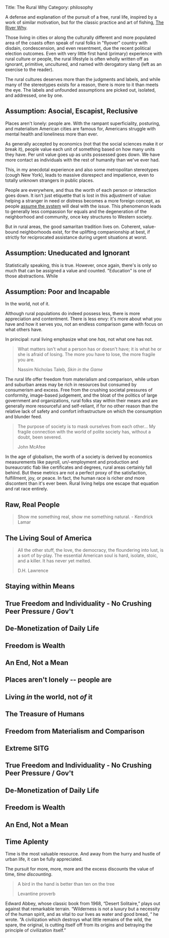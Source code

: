 Title: The Rural Why
Category: philosophy

A defense and explanation of the pursuit of a free, rural life, inspired by a work of similar motivation, but for the classic practice and art of fishing, [The River Why](https://en.wikipedia.org/wiki/The_River_Why). 

Those living in cities or along the culturally different and more populated area of the coasts often speak of rural folks in "flyover" country with disdain, condescension, and even resentment, due the recent political election outcomes. Even with very little first hand (primary) experience with rural culture or people, the rural lifestyle is often wholly written off as ignorant, primitive, uncultured, and named with derogatory slang (left as an exercise to the reader).

The rural cultures deserves more than the judgments and labels, and while many of the stereotypes exists for a reason, there is more to it than meets the eye. The labels and unfounded assumptions are picked out, isolated, and addressed, one by one. 

## Assumption: Asocial, Escapist, Reclusive

Places aren't lonely: people are. With the rampant superficiality, posturing, and materialism American cities are famous for, Americans struggle with mental health and loneliness more than ever.

As generally accepted by economics (not that the social sciences make it or break it), people value each unit of something based on how many units they have. Per unit value goes up as units possessed goes down. We have more contact as individuals with the rest of humanity than we've ever had.  
 
 This, in my anecdotal experience and also some metropolitan stereotypes (cough New York), leads to massive disrespect and impatience, even to totally unknown strangers in public places. 
 
 People are everywhere, and thus the worth of each person or interaction goes down. It isn't just etiquette that is lost in this adjustment of value: helping a stranger in need or distress becomes a more foreign concept, as people [assume the system](https://en.wikipedia.org/wiki/Bystander_effect) will deal with the issue. This phenomenon leads to generally less compassion for equals and the degeneration of the neighborhood and community, once key structures to Western society.

But in rural areas, the good samaritan tradition lives on. Coherent, value-bound neighborhoods exist, for the uplifting companionship at best, if strictly for reciprocated assistance during urgent situations at worst.  

## Assumption: Uneducated and Ignorant

Statistically speaking, this is true. However, once again, there's is only so much that can be assigned a value and counted. "Education" is one of those abstractions. While 


## Assumption: Poor and Incapable 

In the world, not of it.

Although rural populations do indeed possess less, there is more appreciation and contentment. There is less envy: it's more about what you have and how it serves you, not an endless comparison game with focus on what others have. 

In principal: rural living emphasize what one _has_, not what one has not.

> What matters isn't what a person has or doesn't have; it is what he or she is afraid of losing. The more you have to lose, the more fragile you are.<p class="annotation">Nassim Nicholas Taleb, <em>Skin in the Game</em></p>

The rural life offer freedom from materialism and comparison, while urban and suburban areas may be rich in resources but consumed by consumerism and excess. Free from the crushing societal pressures of conformity, image-based judgement, and the bloat of the politics of large government and organizations, rural folks stay within their means and are generally more resourceful and self-reliant, if for no other reason than the relative lack of safety and comfort infrastructure on which the consumption and blunder feed. 

> The purpose of society is to mask ourselves from each other... My fragile connection with the world of polite society has, without a doubt, been severed. <p class="annotation">John McAfee</p>

In the age of globalism, the worth of a society is derived by economics measurements like payroll, un/-employment and production and bureaucratic flab like certificates and degrees, rural areas certainly fall behind. But these metrics are not a perfect proxy of the satisfaction, fulfillment, joy, or peace. In fact, the human race is richer _and_ more discontent than it's ever been. Rural living helps one escape that equation and rat race entirely. 


## Raw, Real People

> Show me something real, show me something natural. - Kendrick Lamar

## The Living Soul of America 

> All the other stuff, the love, the democracy, the floundering into lust, is a sort of by-play. The essential American soul is hard, isolate, stoic, and a killer. It has never yet melted. <p class="annotation">D.H. Lawrence</p>

## Staying within Means

## True Freedom and Individuality - No Crushing Peer Pressure / Gov't

## De-Monetization of Daily Life

## Freedom is Wealth

## An End, Not a Mean


## Places aren't lonely -- people are

## Living _in_ the world, not _of_ it

## The Treasure of Humans 

## Freedom from Materialism and Comparison

## Extreme SITG


## True Freedom and Individuality - No Crushing Peer Pressure / Gov't

## De-Monetization of Daily Life

## Freedom is Wealth

## An End, Not a Mean


## Time Aplenty

Time is the most valuable resource. And away from the hurry and hustle of urban life, it can be fully appreciated. 

The pursuit for more, more, more and the excess discounts the value of time, _time discounting_.

> A bird in the hand is better than ten on the tree <p class="annotation">Levantine proverb</p>

Edward Abbey, whose classic book from 1968, “Desert Solitaire,” plays out against that remarkable terrain. “Wilderness is not a luxury but a necessity of the human spirit, and as vital to our lives as water and good bread, “ he wrote. “A civilization which destroys what little remains of the wild, the spare, the original, is cutting itself off from its origins and betraying the principle of civilization itself.”